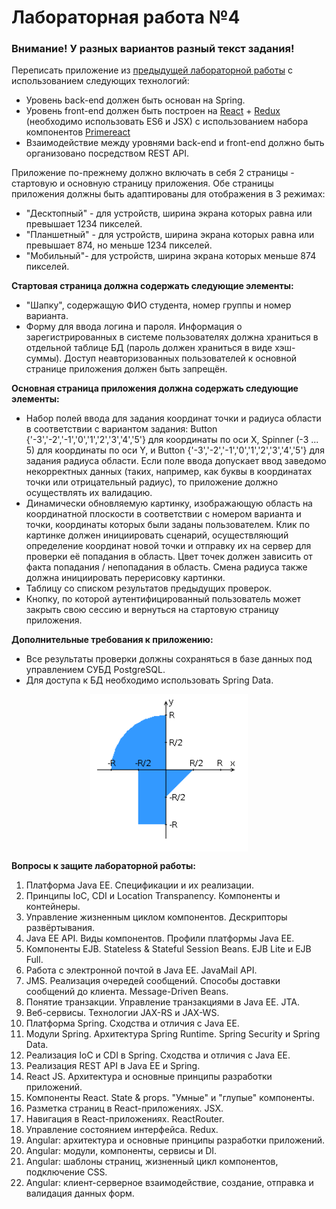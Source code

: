 # Лабораторная работа №4

<h3>Внимание! У разных вариантов разный текст задания!</h3>
<p>Переписать приложение из <a href="https://github.com/stepagin/web-lab-3">предыдущей лабораторной работы</a> с использованием следующих технологий:</p>
<ul>
    <li>Уровень back-end должен быть основан на Spring.</li>
    <li>Уровень front-end должен быть построен на <a href="https://facebook.github.io/react/"
                                                     target="_blank">React</a> + <a
            href="http://redux.js.org/docs/basics/UsageWithReact.html" target="_blank">Redux</a> (необходимо
        использовать ES6 и JSX) с использованием набора компонентов <a href="https://github.com/primefaces/primereact"
                                                                       target="_blank">Primereact</a></li>
    <li>Взаимодействие между уровнями back-end и front-end должно быть организовано посредством REST API.</li>
</ul>
<p>Приложение по-прежнему должно включать в себя 2 страницы - стартовую и основную страницу приложения. Обе страницы
    приложения должны быть адаптированы для отображения в 3 режимах:</p>
<ul>
    <li>"Десктопный" - для устройств, ширина экрана которых равна или превышает 1234 пикселей.</li>
    <li>"Планшетный" - для устройств, ширина экрана которых равна или превышает 874, но меньше 1234 пикселей.</li>
    <li>"Мобильный"- для устройств, ширина экрана которых меньше 874 пикселей.</li>
</ul>
<p><b>Стартовая страница должна содержать следующие элементы:</b></p>
<ul>
    <li>"Шапку", содержащую ФИО студента, номер группы и номер варианта.</li>
    <li>Форму для ввода логина и пароля. Информация о зарегистрированных в системе пользователях должна храниться в
        отдельной таблице БД (пароль должен храниться в виде хэш-суммы). Доступ неавторизованных пользователей к
        основной странице приложения должен быть запрещён.
    </li>
</ul>
<p><b>Основная страница приложения должна содержать следующие элементы:</b></p>
<ul>
    <li>Набор полей ввода для задания координат точки и радиуса области в соответствии с вариантом задания: Button
        {'-3','-2','-1','0','1','2','3','4','5'} для координаты по оси X, Spinner (-3 ... 5) для координаты по оси
        Y, и Button {'-3','-2','-1','0','1','2','3','4','5'} для задания радиуса области. Если поле ввода допускает
        ввод заведомо некорректных данных (таких, например, как буквы в координатах точки или отрицательный радиус),
        то приложение должно осуществлять их валидацию.
    </li>
    <li>Динамически обновляемую картинку, изображающую область на координатной плоскости в соответствии с номером
        варианта и точки, координаты которых были заданы пользователем. Клик по картинке должен инициировать
        сценарий, осуществляющий определение координат новой точки и отправку их на сервер для проверки её попадания
        в область. Цвет точек должен зависить от факта попадания / непопадания в область. Смена радиуса также должна
        инициировать перерисовку картинки.
    </li>
    <li>Таблицу со списком результатов предыдущих проверок.</li>
    <li>Кнопку, по которой аутентифицированный пользователь может закрыть свою сессию и вернуться на стартовую
        страницу приложения.
    </li>
</ul>
<p><b>Дополнительные требования к приложению:</b></p>
<ul>
    <li>Все результаты проверки должны сохраняться в базе данных под управлением СУБД PostgreSQL.</li>
    <li>Для доступа к БД необходимо использовать Spring Data.</li>
</ul>

<img src="./areas.png"
        alt="Picture" 
        width="50%" 
        height="50%" 
        style="display: block; margin: 0 auto" />


<strong>Вопросы к защите лабораторной работы:</strong>

<ol>
  <li>Платформа Java EE. Спецификации и их реализации.</li>
  <li>Принципы IoC, CDI и Location Transpanency. Компоненты и контейнеры.</li>
  <li>Управление жизненным циклом компонентов. Дескрипторы развёртывания.</li>
  <li>Java EE API. Виды компонентов. Профили платформы Java EE.</li>
  <li>Компоненты EJB. Stateless &amp; Stateful Session Beans. EJB Lite и EJB Full.</li>
  <li>Работа с электронной почтой в Java EE. JavaMail API.</li>
  <li>JMS. Реализация очередей сообщений. Способы доставки сообщений до клиента. Message-Driven Beans.</li>
  <li>Понятие транзакции. Управление транзакциями в Java EE. JTA.</li>
  <li>Веб-сервисы. Технологии JAX-RS и JAX-WS.</li>
  <li>Платформа Spring. Сходства и отличия с Java EE.</li>
  <li>Модули Spring. Архитектура Spring Runtime. Spring Security и Spring Data.</li>
  <li>Реализация IoC и CDI в Spring. Сходства и отличия с Java EE.</li>
  <li>Реализация REST API в Java EE и Spring.</li>
  <li>React JS. Архитектура и основные принципы разработки приложений.</li>
  <li>Компоненты React. State &amp; props. "Умные" и "глупые" компоненты.</li>
  <li>Разметка страниц в React-приложениях. JSX.</li>
  <li>Навигация в React-приложениях. ReactRouter.</li>
  <li>Управление состоянием интерфейса. Redux.</li>
  <li>Angular: архитектура и основные принципы разработки приложений.</li>
  <li>Angular: модули, компоненты, сервисы и DI.</li>
  <li>Angular: шаблоны страниц, жизненный цикл компонентов, подключение CSS.</li>
  <li>Angular: клиент-серверное взаимодействие, создание, отправка и валидация данных форм.</li>
</ol>
